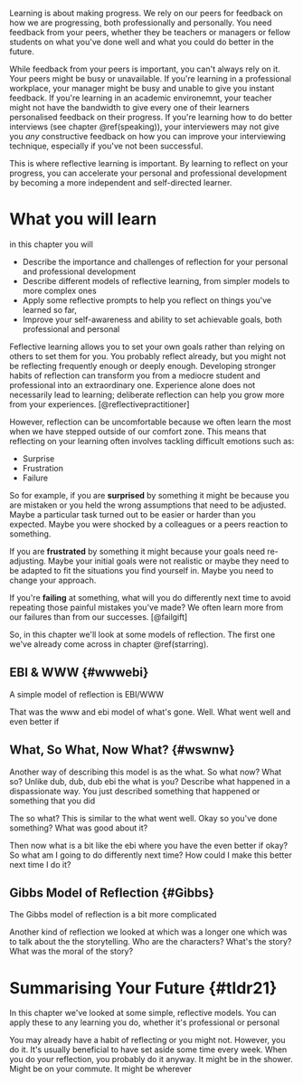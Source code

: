Learning is about making progress. We rely on our peers for feedback on how we are progressing, both professionally and personally. You need feedback from your peers, whether they be teachers or managers or fellow students on what you've done well and what you could do better in the future. 

While feedback from your peers is important, you can't always rely on it. Your peers might be busy or unavailable. If you're learning in a professional workplace, your manager might be busy and unable to give you instant feedback. If you're learning in an academic environemnt, your teacher might not have the bandwidth to give every one of their learners personalised feedback on their progress. If you're learning how to do better interviews (see chapter \@ref(speaking)), your interviewers may not give you *any* constructive feedback on how you can improve your interviewing technique, especially if you've not been successful.

This is where reflective learning is important. By learning to reflect on your progress, you can accelerate your personal and professional development by becoming a more independent and self-directed learner. 

# What you will learn 

in this chapter you will 

* Describe the importance and challenges of reflection for your personal and professional development 
* Describe different models of reflective learning, from simpler models to more complex ones
* Apply some reflective prompts to help you reflect on things you've learned so far,  
* Improve your self-awareness and ability to set achievable goals, both professional and personal 

Feflective learning allows you to set your own goals rather than relying on others to set them for you. You probably reflect already, but you might not be reflecting frequently enough or deeply enough. Developing stronger habits of reflection can transform you from a mediocre student and professional into an extraordinary one. Experience alone does not necessarily lead to learning; deliberate reflection can help you grow more from your experiences. [@reflectivepractitioner]

However, reflection can be uncomfortable because we often learn the most when we have stepped outside of our comfort zone. This means that reflecting on your learning often involves tackling difficult emotions such as: 

* Surprise
* Frustration
* Failure

So for example, if you are **surprised** by something it might be because you are mistaken or you held the wrong assumptions that need to be adjusted. Maybe a particular task turned out to be easier or harder than you expected. Maybe you were shocked by a colleagues or a peers reaction to something. 

If you are **frustrated** by something it might because your goals need re-adjusting. Maybe your initial goals were not realistic or maybe they need to be adapted to fit the situations you find yourself in. Maybe you need to change your approach.

If you're **failing** at something, what will you do differently next time to avoid repeating those painful mistakes you've made? We often learn more from our failures than from our successes. [@failgift]

So, in this chapter we'll look at some models of reflection. The first one we've already come across in chapter \@ref(starring).


## EBI & WWW {#wwwebi}

A simple model of reflection is EBI/WWW

 That was the www and ebi model of what's gone. Well. What went well and even better if 


## What, So What, Now What? {#wswnw}
Another way of describing this model is as the what. So what now? What so? Unlike dub, dub, dub ebi the what is you? Describe what happened in a dispassionate way. You just described something that happened or something that you did 

The so what? This is similar to the what went well. Okay so you've done something? What was good about it? 

Then now what is a bit like the ebi where you have the even better if okay? So what am I going to do differently next time? How could I make this better next time I do it? 


## Gibbs Model of Reflection {#Gibbs}

The Gibbs model of reflection is a bit more complicated 

Another kind of reflection we looked at which was a longer one which was to talk about the the storytelling. Who are the characters? What's the story? What was the moral of the story? 

# Summarising Your Future {#tldr21} 

In this chapter we've looked at some simple, reflective models. You can apply these to any learning you do, whether it's professional or personal 

You may already have a habit of reflecting or you might not. However, you do it. It's usually beneficial to have set aside some time every week. When you do your reflection, you probably do it anyway. It might be in the shower. Might be on your commute. It might be wherever